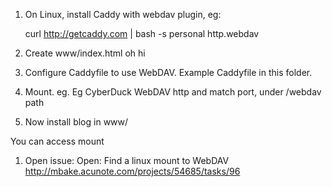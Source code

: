

1. On Linux, install Caddy with webdav plugin, eg:

   curl http://getcaddy.com | bash -s personal http.webdav

1. Create www/index.html    <body> oh hi </body>

1.  Configure Caddyfile to use WebDAV.
Example Caddyfile in this folder.


1. Mount. eg. Eg CyberDuck WebDAV http and match port, under /webdav path

1. Now install blog in www/

You can access mount

1. Open issue: Open: Find a linux mount to WebDAV
http://mbake.acunote.com/projects/54685/tasks/96
